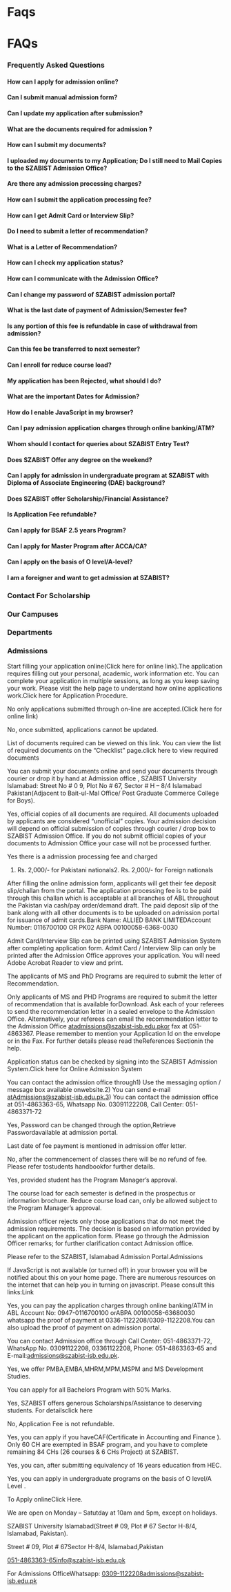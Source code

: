 # Faqs

# FAQs

### Frequently Asked Questions

#### How can I apply for admission online?

#### Can I submit manual admission form?

#### Can I update my application after submission?

#### What  are the documents required for admission ?

#### How can I submit my documents?

#### I uploaded my documents to my Application; Do I still need to Mail Copies to the SZABIST Admission Office?

#### Are there any admission processing charges?

#### How can I submit the application processing fee?

#### How can I get Admit Card or Interview Slip?

#### Do I need to submit a letter of recommendation?

#### What is a Letter of Recommendation?

#### How can I check my application status?

#### How can I communicate with the Admission Office?

#### Can I change my password of SZABIST admission portal?

#### What is the last date of payment of Admission/Semester fee?

#### Is any portion of this fee is refundable in case of withdrawal from admission?

#### Can this fee be transferred to next semester?

#### Can I enroll for reduce course load?

#### My application has been Rejected, what should I do?

#### What are the important Dates for Admission?

#### How do I enable JavaScript in my browser?

#### Can I pay admission application charges through online banking/ATM?

#### Whom should I contact for queries about SZABIST Entry Test?

#### Does SZABIST Offer any degree on the weekend?

#### Can I apply for admission in undergraduate program at SZABIST with Diploma of Associate Engineering (DAE) background?

#### Does SZABIST offer Scholarship/Financial Assistance?

#### Is Application Fee refundable?

#### Can I apply for BSAF 2.5 years Program?

#### Can I apply for Master Program after ACCA/CA?

#### Can I apply on the basis of O level/A-level?

#### I am a foreigner and want to get admission at SZABIST?

### Contact For Scholarship

### Our Campuses

### Departments

### Admissions

Start filling your application online(Click here for online link).The application requires filling out your personal, academic, work information etc. You can complete your application in multiple sessions, as long as you keep saving your work. Please visit the help page to understand how online applications work.Click here for Application Procedure.

No only applications submitted through on-line are accepted.(Click here for online link)

No,  once submitted, applications cannot be updated.

List of documents required can be viewed on this link. You can view the list of required documents on the “Checklist” page.click here to view required documents

You can submit your documents online and send your documents through courier or drop it  by hand at  Admission office , SZABIST University Islamabad: Street No # 0 9,  Plot No # 67, Sector # H – 8/4 Islamabad Pakistan(Adjacent to Bait-ul-Mal Office/ Post Graduate Commerce College for Boys).

Yes, official copies of all documents are required. All documents uploaded by applicants are considered “unofficial” copies. Your admission decision will depend on official submission of copies through courier / drop box to SZABIST Admission Office. If you do not submit official copies of your documents to Admission Office your case will not be processed further.

Yes there is a admission processing fee and charged

1. Rs. 2,000/- for Pakistani nationals2. Rs. 2,000/- for Foreign nationals

After filling the online admission form, applicants will get their fee deposit slip/challan from the portal. The application processing fee is to be paid through this challan which is acceptable at all branches of ABL throughout the Pakistan via cash/pay order/demand draft. The paid deposit slip of the bank along with all other documents is to be uploaded on admission portal for issuance of admit cards.Bank Name: ALLIED BANK LIMITEDAccount Number: 0116700100 OR PK02 ABPA 00100058-6368-0030

Admit Card/Interview Slip can be printed using SZABIST Admission System after completing  application form.  Admit Card / Interview Slip can only be printed after the Admission Office approves your application. You will need Adobe Acrobat Reader to view and print.

The applicants of MS and PhD Programs are required to submit the letter of Recommendation.

Only applicants of MS and PHD Programs are required to submit the letter of recommendation that is available forDownload. Ask each of your referees to send the recommendation letter in a sealed envelope to the Admission Office. Alternatively, your referees can email the recommendation letter to the Admission Office atadmissions@szabist-isb.edu.pkor fax at 051-4863367. Please remember to mention your Application Id on the envelope or in the Fax. For further details please read theReferences Sectionin the help.

Application status can be checked by signing into the SZABIST Admission System.Click here for Online Admission System

You can contact the admission office through1) Use the messaging option / message box available onwebsite.2) You can send e-mail atAdmissions@szabist-isb.edu.pk.3) You can contact the admission office at 051-4863363-65, Whatsapp No. 03091122208, Call Center: 051-4863371-72

Yes, Password can be changed  through the option,Retrieve Passwordavailable at admission portal.

Last date of fee payment is mentioned in admission offer letter.

No, after the commencement of classes there will be no refund of fee. Please refer tostudents handbookfor further details.

Yes, provided student has the Program Manager’s approval.

The course load for each semester is defined in the prospectus or information brochure. Reduce course load can, only be allowed subject to the Program Manager’s approval.

Admission officer rejects only those applications that do not meet the admission requirements. The decision is based on information provided by the applicant on the application form. Please go through the Admission Officer remarks; for further clarification contact Admission office.

Please refer to the SZABIST, Islamabad Admission Portal.Admissions

If JavaScript is not available (or turned off) in your browser you will be notified about this on your home page. There are numerous resources on the internet that can help you in turning on javascript. Please consult this links:Link

Yes, you can pay the application charges through online banking/ATM in ABL Account No: 0947-0116700100 orABPA 00100058-63680030 whatsapp the  proof  of payment at  0336-1122208/0309-1122208.You can also upload the proof of payment on admission portal.

You can contact Admission office through Call Center: 051-4863371-72, WhatsApp No. 03091122208, 03361122208, Phone:  051-4863363-65 and E-mail:admissions@szabist-isb.edu.pk.

Yes, we offer PMBA,EMBA,MHRM,MPM,MSPM and MS Development Studies.

You can apply for all Bachelors Program with 50% Marks.

Yes, SZABIST offers generous  Scholarships/Assistance to deserving students. For detailsclick here

No, Application Fee is not refundable.

Yes, you can apply if you haveCAF(Certificate in Accounting and Finance ). Only 60 CH are exempted in BSAF program, and you have to complete remaining 84 CHs (26 courses & 6 CHs Project) at  SZABIST.

Yes, you can, after submitting equivalency of 16 years education from HEC.

Yes, you can apply in undergraduate programs on the basis of O level/A Level .

To Apply onlineClick Here.

We are open on Monday – Satutday at 10am and 5pm, except on holidays.

SZABIST University Islamabad(Street # 09, Plot # 67 Sector H-8/4, Islamabad, Pakistan).

Street # 09, Plot # 67Sector H-8/4, Islamabad,Pakistan

051-4863363-65info@szabist-isb.edu.pk

For Admissions OfficeWhatsapp: 0309-1122208admissions@szabist-isb.edu.pk


